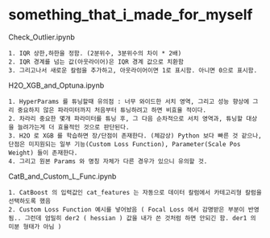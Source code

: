 # something_that_i_made_for_myself

Check_Outlier.ipynb
```
1. IQR 상한,하한을 정함. (2분위수, 3분위수의 차이 * 2배)
2. IQR 경계를 넘는 값(아웃라이어)은 IQR 경계 값으로 치환함
3. 그리고나서 새로운 칼럼을 추가하고, 아웃라이어이면 1로 표시함. 아니면 0으로 표시함.
```

H2O_XGB_and_Optuna.ipynb
```
1. HyperParams 를 튜닝할때 유의점 : 너무 와이드한 서치 영역, 그리고 성능 향상에 그리 중요하지 않은 파라미터까지 처음부터 튜닝하려고 하면 비효율 적이다.
2. 차라리 중요한 몇개 파라미터를 튜닝 후, 그 다음 순차적으로 서치 영역과, 튜닝할 대상을 늘려가는게 더 효율적인 것으로 판단된다.
3. H2O 로 XGB 를 학습하면 장/단점이 존재한다. (체감상) Python 보다 빠른 것 같으나, 단점은 미지원되는 일부 기능(Custom Loss Function), Parameter(Scale Pos Weight) 들이 존재한다.
4. 그리고 원본 Params 와 명칭 자체가 다른 경우가 있으니 유의할 것.
```


CatB_and_Custom_L_Func.ipynb
```
1. CatBoost 의 입력값인 cat_features 는 자동으로 데이터 칼럼에서 카테고리형 칼럼을 선택하도록 했음
2. Custom Loss Function 예시를 넣어놨음 ( Focal Loss 에서 감명받은 부분이 반영됨.. 그런데 엄밀히 der2 ( hessian ) 값을 내가 쓴 것처럼 하면 안되긴 함. der1 의 미분 형태가 아님 )
```


